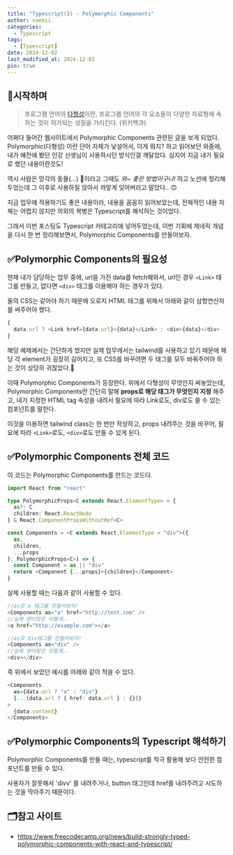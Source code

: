 ```yaml
---
title: "Typescript(3) - Polymorphic Components"
author: saemii
categories:
  - Typescript
tags:
  - [Typescript]
date: 2024-12-02
last_modified_at: 2024-12-02
pin: true
---
```


## 📌시작하며

> 프로그램 언어의 [다형성](<https://ko.wikipedia.org/wiki/%EB%8B%A4%ED%98%95%EC%84%B1_(%EC%BB%B4%ED%93%A8%ED%84%B0_%EA%B3%BC%ED%95%99)>)이란, 프로그램 언어의 각 요소들이 다양한 자료형에 속하는 것이 허가되는 성질을 가리킨다. (위키백과)

어쩌다 들어간 웹사이트에서 Polymorphic Components 관련된 글을 보게 되었다.
Polymorphic(다형성) 이란 단어 자체가 낯설어서, 이게 뭐지? 하고 읽어보던 와중에, 내가 예전에 봤던 인강 선생님이 사용하시던 방식인걸 깨달았다. 심지어 지금 내가 필요로 했던 내용이란것도!

역시 사람은 망각의 동물(...) 🥹이라고 그때도 <i>와~ 좋은 방법이구나!</i> 하고 노션에 정리해두었는데 그 이후로 사용하질 않아서 까맣게 잊어버리고 말았다.. 🙃

지금 업무에 적용하기도 좋은 내용이라, 내용을 꼼꼼히 읽어보았는데, 전체적인 내용 자체는 어렵지 않지만 의외의 복병은 Typescript를 해석하는 것이었다.

그래서 이번 포스팅도 Typescript 카테고리에 넣어두었는데, 이번 기회에 제네릭 개념을 다시 한 번 정리해보면서, Polymorphic Components를 만들어보자.

## ✅Polymorphic Components의 필요성

현재 내가 담당하는 업무 중에, url을 가진 data를 fetch해와서, url인 경우 `<Link>` 태그를 만들고, 없다면 `<div>` 태그를 이용해야 하는 경우가 있다.

둘의 CSS는 같아야 하기 때문에 오로지 HTML 태그를 위해서 아래와 같이 삼항연산자를 써주어야 했다.

```javascript
{
  data.url ? <Link href={data.url}>{data}</Link> : <div>{data}</div>
}
```

해당 예제에서는 간단하게 썼지만 실제 업무에서는 tailwind를 사용하고 있기 때문에 해당 각 element가 굉장히 길어지고, 또 CSS를 바꾸려면 두 태그를 모두 바꿔주어야 하는 것이 상당히 귀찮았다.🤔

이때 Polymorphic Components가 등장한다.
위에서 다형성이 무엇인지 써놓았는데, Polymorphic Components란 간단히 말해 **props로 해당 태그가 무엇인지 지정** 해주고, 내가 지정한 HTML tag 속성을 내려서 필요에 따라 Link로도, div로도 쓸 수 있는 컴포넌트를 말한다.

이것을 이용하면 tailwind class는 한 번만 작성하고, props 내려주는 것을 바꾸어, 필요에 따라 `<Link>`로도, `<div>`로도 만들 수 있게 된다.

## ✅Polymorphic Components 전체 코드

이 코드는 Polymorphic Components를 만드는 코드다.

```typescript
import React from "react"

type PolymorphicProps<C extends React.ElementType> = {
  as?: C
  children: React.ReactNode
} & React.ComponentPropsWithoutRef<C>

const Components = <C extends React.ElementType = "div">({
  as,
  children,
  ...props
}: PolymorphicProps<C>) => {
  const Component = as || "div"
  return <Component {...props}>{children}</Component>
}
```

실제 사용할 때는 다음과 같이 사용할 수 있다.

```typescript
//as로 a 태그를 만들어보자!
<Components as="a" href="http://test.com" />
//실제 렌더링은 이렇게..
<a href="http://example.com"></a>
```

```typescript
//as로 div태그를 만들어보자!
<Components as="div" />
//실제 렌더링은 이렇게..
<div></div>
```

즉 위에서 보았던 예시를 아래와 같이 적을 수 있다.

```typescript
<Components
  as={data.url ? "a" : "div"}
  {...(data.url ? { href: data.url } : {})}
>
  {data.content}
</Components>
```

## ✅Polymorphic Components의 Typescript 해석하기

Polymorphic Components를 만들 때는, typescript를 적극 활용해 보다 안전한 컴포넌트를 만들 수 있다.

사용자가 잘못해서 'divv' 를 내려주거나, button 태그인데 href를 내려주려고 시도하는 것을 막아주기 때문이다.

## 🗂️참고 사이트

- <https://www.freecodecamp.org/news/build-strongly-typed-polymorphic-components-with-react-and-typescript/>
